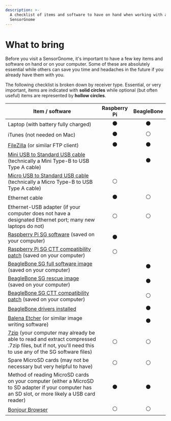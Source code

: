 ```yaml
---
description: >-
  A checklist of items and software to have on hand when working with a
  SensorGnome
---
```


# What to bring

Before you visit a SensorGnome, it's important to have a few key items and software on hand or on your computer. Some of these are absolutely essential while others can save you time and headaches in the future if you already have them with you.

The following checklist is broken down by receiver type. Essential, or very important, items are indicated with **solid circles** while optional (but often useful) items are represented by **hollow circles**.

| **Item / software**                                                                                                                                                             | **Raspberry Pi** | **BeagleBone** |
| ------------------------------------------------------------------------------------------------------------------------------------------------------------------------------- | :--------------: | :------------: |
| Laptop (with battery fully charged)                                                                                                                                             |         ⚫        |        ⚫       |
| iTunes (not needed on Mac)                                                                                                                                                      |         ⚫        |        ⚪       |
| [FileZilla](https://filezilla-project.org/) (or similar FTP client)                                                                                                             |         ⚫        |        ⚫       |
| [Mini USB to Standard USB cable](https://www.ugreenstore.com/product/mini-usb-cable/) (technically a Mini Type-B to USB Type A cable)                                           |                  |        ⚫       |
| [Micro USB to Standard USB cable](https://www.ugreenstore.com/product/micro-usb-cable-charger/) (technically a Micro Type-B to USB Type A cable)                                |         ⚪        |                |
| Ethernet cable                                                                                                                                                                  |         ⚫        |        ⚪       |
| Ethernet-USB adapter (if your computer does not have a designated Ethernet port; many new laptops do not)                                                                       |         ⚪        |        ⚪       |
| [Raspberry Pi SG software](https://public.sensorgnome.org/Raspberry\_Pi\_Sensorgnome/SGPI-2018-10-12\_LIWIXI.ZIP) (saved on your computer)                                      |         ⚫        |                |
| [Raspberry Pi SG CTT compatibility patch](https://s3.amazonaws.com/media.celltracktech.com/sensorgnome/raspberry/2021-07-09-rpi\_ctt.tar.bz2) (saved on your computer)          |         ⚪        |                |
| [BeagleBone SG full software image](https://public.sensorgnome.org/Beaglebone\_Sensorgnome\_Images/sensorgnome\_image\_2017-03-06\_15-33-00.img.7z) (saved on your computer)    |                  |        ⚫       |
| [BeagleBone SG rescue image](https://public.sensorgnome.org/Beaglebone\_Sensorgnome\_Images/sensorgnome\_rescue\_image\_2017-03-06\_15-33-00.img.7z) (saved on your computer)   |                  |        ⚫       |
| [BeagleBone SG CTT compatibility patch](https://s3.amazonaws.com/media.celltracktech.com/sensorgnome/raspberry/2021-07-09-rpi\_ctt.tar.bz2) (saved on your computer)            |                  |        ⚪       |
| [BeagleBone drivers installed](bbdrivers.md)                                                                                                                                    |                  |        ⚫       |
| [Balena Etcher](https://www.balena.io/etcher/) (or similar image writing software)                                                                                              |                  |        ⚫       |
| [7zip](https://www.7-zip.org/) (your computer may already be able to read and extract compressed .7zip files, but if not, you'll need this to use any of the SG software files) |         ⚪        |        ⚪       |
| Spare MicroSD cards (may not be necessary but very helpful to have)                                                                                                             |         ⚪        |        ⚪       |
| Method of reading MicroSD cards on your computer (either a MicroSD to SD adapter if your computer has an SD slot, or more likely a USB card reader)                             |         ⚫        |        ⚫       |
| [Bonjour Browser](https://hobbyistsoftware.com/bonjourbrowser)                                                                                                                  |         ⚪        |        ⚪       |
